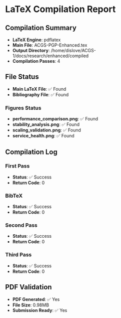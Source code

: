 # LaTeX Compilation Report

## Compilation Summary
- **LaTeX Engine**: pdflatex
- **Main File**: ACGS-PGP-Enhanced.tex
- **Output Directory**: /home/dislove/ACGS-1/docs/research/enhanced/compiled
- **Compilation Passes**: 4

## File Status

- **Main LaTeX File**: ✅ Found
- **Bibliography File**: ✅ Found

### Figures Status
- **performance_comparison.png**: ✅ Found
- **stability_analysis.png**: ✅ Found
- **scaling_validation.png**: ✅ Found
- **service_health.png**: ✅ Found

## Compilation Log

### First Pass
- **Status**: ✅ Success
- **Return Code**: 0

### BibTeX
- **Status**: ✅ Success
- **Return Code**: 0

### Second Pass
- **Status**: ✅ Success
- **Return Code**: 0

### Third Pass
- **Status**: ✅ Success
- **Return Code**: 0

## PDF Validation
- **PDF Generated**: ✅ Yes
- **File Size**: 0.98MB
- **Submission Ready**: ✅ Yes
